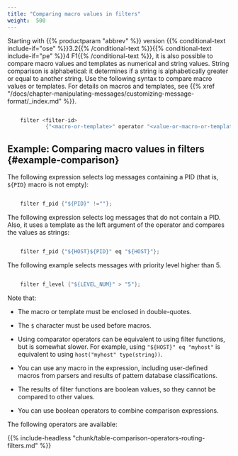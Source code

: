 ```yaml
---
title: "Comparing macro values in filters"
weight:  500
---
```

<!-- DISCLAIMER: This file is based on the syslog-ng Open Source Edition documentation https://github.com/balabit/syslog-ng-ose-guides/commit/2f4a52ee61d1ea9ad27cb4f3168b95408fddfdf2 and is used under the terms of The syslog-ng Open Source Edition Documentation License. The file has been modified by Axoflow. -->

Starting with {{% productparam "abbrev" %}} version {{% conditional-text include-if="ose" %}}3.2{{% /conditional-text %}}{{% conditional-text include-if="pe" %}}4 F1{{% /conditional-text %}}, it is also possible to compare macro values and templates as numerical and string values. String comparison is alphabetical: it determines if a string is alphabetically greater or equal to another string. Use the following syntax to compare macro values or templates. For details on macros and templates, see {{% xref "/docs/chapter-manipulating-messages/customizing-message-format/_index.md" %}}.

```c

    filter <filter-id>
            {"<macro-or-template>" operator "<value-or-macro-or-template>"};

```


## Example: Comparing macro values in filters {#example-comparison}

The following expression selects log messages containing a PID (that is, `${PID}` macro is not empty):

```c

    filter f_pid {"${PID}" !=""};

```

The following expression selects log messages that do not contain a PID. Also, it uses a template as the left argument of the operator and compares the values as strings:

```c

    filter f_pid {"${HOST}${PID}" eq "${HOST}"};

```

The following example selects messages with priority level higher than 5.

```c

    filter f_level {"${LEVEL_NUM}" > "5"};

```


Note that:

  - The macro or template must be enclosed in double-quotes.

  - The `$` character must be used before macros.

  - Using comparator operators can be equivalent to using filter functions, but is somewhat slower. For example, using `"${HOST}" eq "myhost"` is equivalent to using `host("myhost" type(string))`.

  - You can use any macro in the expression, including user-defined macros from parsers and results of pattern database classifications.

  - The results of filter functions are boolean values, so they cannot be compared to other values.

  - You can use boolean operators to combine comparison expressions.

The following operators are available:

{{% include-headless "chunk/table-comparison-operators-routing-filters.md" %}}
